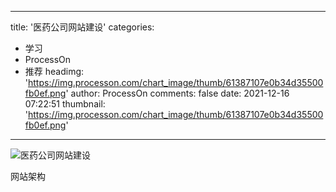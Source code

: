 
---
title: '医药公司网站建设'
categories: 
 - 学习
 - ProcessOn
 - 推荐
headimg: 'https://img.processon.com/chart_image/thumb/61387107e0b34d35500fb0ef.png'
author: ProcessOn
comments: false
date: 2021-12-16 07:22:51
thumbnail: 'https://img.processon.com/chart_image/thumb/61387107e0b34d35500fb0ef.png'
---

<div>   
<img class="thumb" alt="医药公司网站建设" src="https://img.processon.com/chart_image/thumb/61387107e0b34d35500fb0ef.png" referrerpolicy="no-referrer">
<p>网站架构</p>  
</div>
            
